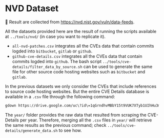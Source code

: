 # NVD Dataset

🔗 Result are collected from https://nvd.nist.gov/vuln/data-feeds.

All the datasets provided here are the result of running the scripts available at `../tools/nvd/` (in case you want to replicate it).

- `all-nvd-patches.csv` integrates all the CVEs data that contain commits logded into `bitbucket`, `gitlab` or `github`.
- `github-cve-details.csv` integrates all the CVEs data that contain commits logded into `github`. The bash script `../tools/cve-details/filter_data_by_source.sh` can be used to generate the same file for other source code hosting websites such as `bitbucket` and `gitlab`.
  
In the previous datasets we only consider the CVEs that include references to source code hosting websites. But the entire CVE Details database is available in a `.csv` file through the following command:

```bash
gdown https://drive.google.com/uc\?id\=1qGrndhvMBbY15t9VUK7XTyb1UIhHu3mY
```

The `year/` folder provides the raw data that resulted from scraping the CVE-Details per year. Therefore, merging all the `.csv` files in `year/` will retrieve the same results as the previous command; check `../tools/cve-details/generate_data.sh` to see how.